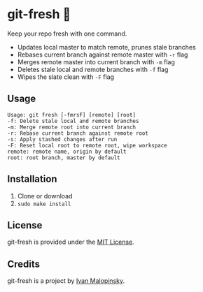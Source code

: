 # git-fresh :lemon: 

Keep your repo fresh with one command.

* Updates local master to match remote, prunes stale branches
* Rebases current branch against remote master with `-r` flag
* Merges remote master into current branch with `-m` flag
* Deletes stale local and remote branches with `-f` flag
* Wipes the slate clean with `-F` flag

## Usage

```
Usage: git fresh [-fmrsF] [remote] [root]
-f: Delete stale local and remote branches
-m: Merge remote root into current branch
-r: Rebase current branch against remote root
-s: Apply stashed changes after run
-F: Reset local root to remote root, wipe workspace
remote: remote name, origin by default
root: root branch, master by default
```

## Installation

1. Clone or download
2. `sudo make install`

## License

git-fresh is provided under the [MIT License](http://opensource.org/licenses/MIT).

## Credits

git-fresh is a project by [Ivan Malopinsky](http://imsky.co).
